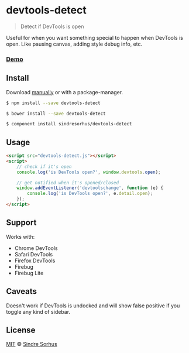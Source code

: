 # devtools-detect

> Detect if DevTools is open

Useful for when you want something special to happen when DevTools is open. Like pausing canvas, adding style debug info, etc.


### [Demo](http://sindresorhus.com/devtools-detect)


## Install

Download [manually](https://github.com/sindresorhus/devtools-detect/releases) or with a package-manager.

```bash
$ npm install --save devtools-detect
```

```bash
$ bower install --save devtools-detect
```

```bash
$ component install sindresorhus/devtools-detect
```


## Usage

```html
<script src="devtools-detect.js"></script>
<script>
	// check if it's open
	console.log('is DevTools open?', window.devtools.open);

	// get notified when it's opened/closed
	window.addEventListener('devtoolschange', function (e) {
		console.log('is DevTools open?', e.detail.open);
	});
</script>
```


## Support

Works with:

- Chrome DevTools
- Safari DevTools
- Firefox DevTools
- Firebug
- Firebug Lite


## Caveats

Doesn't work if DevTools is undocked and will show false positive if you toggle any kind of sidebar.


## License

[MIT](http://opensource.org/licenses/MIT) © [Sindre Sorhus](http://sindresorhus.com)
